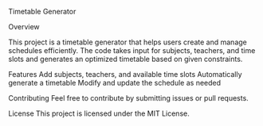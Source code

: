 Timetable Generator

Overview

This project is a timetable generator that helps users create and manage schedules efficiently. The code takes input for subjects, teachers, and time slots and generates an optimized timetable based on given constraints.

Features
Add subjects, teachers, and available time slots
Automatically generate a timetable
Modify and update the schedule as needed


Contributing
Feel free to contribute by submitting issues or pull requests.

License
This project is licensed under the MIT License.
